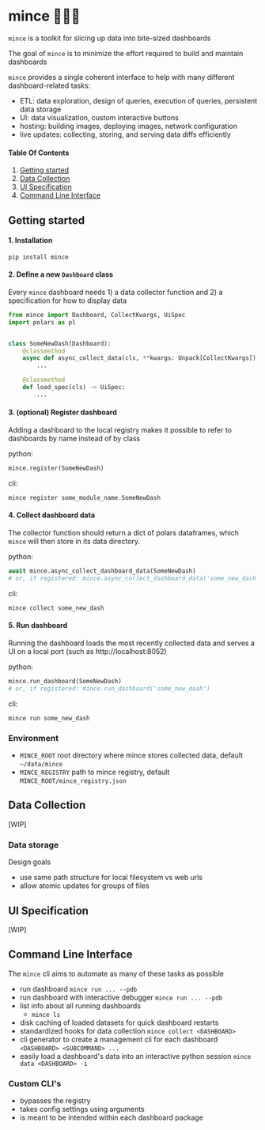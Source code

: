 
# mince 🔪🧄🧅

`mince` is a toolkit for slicing up data into bite-sized dashboards

The goal of `mince` is to minimize the effort required to build and maintain dashboards

`mince` provides a single coherent interface to help with many different dashboard-related tasks:
- ETL: data exploration, design of queries, execution of queries, persistent data storage
- UI: data visualization, custom interactive buttons
- hosting: building images, deploying images, network configuration
- live updates: collecting, storing, and serving data diffs efficiently

#### Table Of Contents
1. [Getting started](#getting-started)
2. [Data Collection](#data-collection)
3. [UI Specification](#ui-specification)
4. [Command Line Interface](#command-line-interface)


## Getting started

#### 1. Installation

```console
pip install mince
```

#### 2. Define a new `Dashboard` class

Every `mince` dashboard needs 1) a data collector function and 2) a specification for how to display data

```python
from mince import Dashboard, CollectKwargs, UiSpec
import polars as pl


class SomeNewDash(Dashboard):
    @classmethod
    async def async_collect_data(cls, **kwargs: Unpack[CollectKwargs]) -> dict[str, pl.DataFrame]:
        ...

    @classmethod
    def load_spec(cls) -> UiSpec:
        ...
```

#### 3. (optional) Register dashboard

Adding a dashboard to the local registry makes it possible to refer to dashboards by name instead of by class

python:
```python
mince.register(SomeNewDash)
```

cli:
```console
mince register some_module_name.SomeNewDash
````


#### 4. Collect dashboard data

The collector function should return a dict of polars dataframes, which `mince` will then store in its data directory.

python:
```python
await mince.async_collect_dashboard_data(SomeNewDash)
# or, if registered: mince.async_collect_dashboard_data('some_new_dash')
```

cli:
```console
mince collect some_new_dash
```

#### 5. Run dashboard

Running the dashboard loads the most recently collected data and serves a UI on a local port (such as http://localhost:8052)

python:
```python
mince.run_dashboard(SomeNewDash)
# or, if registered: mince.run_dashboard('some_new_dash')
```

cli:
```console
mince run some_new_dash
```

### Environment

- `MINCE_ROOT` root directory where mince stores collected data, default `~/data/mince`
- `MINCE_REGISTRY` path to mince registry, default `MINCE_ROOT/mince_registry.json`

## Data Collection

[WIP]

### Data storage

Design goals
- use same path structure for local filesystem vs web urls
- allow atomic updates for groups of files

## UI Specification

[WIP]

## Command Line Interface

The `mince` cli aims to automate as many of these tasks as possible

- run dashboard
    `mince run ... --pdb`
- run dashboard with interactive debugger
    `mince run ... --pdb`
- list info about all running dashboards
    - `mince ls`
- disk caching of loaded datasets for quick dashboard restarts
- standardized hooks for data collection
    `mince collect <DASHBOARD>`
- cli generator to create a management cli for each dashboard
    `<DASHBOARD> <SUBCOMMAND> ...`
- easily load a dashboard's data into an interactive python session
    `mince data <DASHBOARD> -i`

### Custom CLI's
- bypasses the registry
- takes config settings using arguments
- is meant to be intended within each dashboard package
